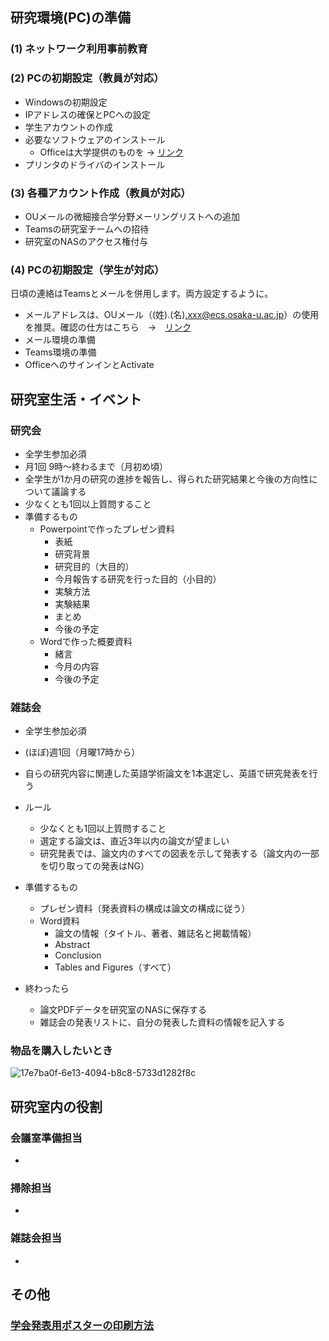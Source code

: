 ## 研究環境(PC)の準備
### (1) ネットワーク利用事前教育
### (2) PCの初期設定（教員が対応）
- Windowsの初期設定
- IPアドレスの確保とPCへの設定
- 学生アカウントの作成
- 必要なソフトウェアのインストール
  - Officeは大学提供のものを -> [リンク](https://my.osaka-u.ac.jp/admin/information/license)
- プリンタのドライバのインストール

### (3) 各種アカウント作成（教員が対応）
- OUメールの微細接合学分野メーリングリストへの追加
- Teamsの研究室チームへの招待
- 研究室のNASのアクセス権付与

### (4) PCの初期設定（学生が対応）
日頃の連絡はTeamsとメールを併用します。両方設定するように。
- メールアドレスは、OUメール（(姓).(名).xxx@ecs.osaka-u.ac.jp）の使用を推奨。確認の仕方はこちら　→　[リンク](https://www.cmc.osaka-u.ac.jp/edu/mailalias.pdf)
- メール環境の準備
- Teams環境の準備
- OfficeへのサインインとActivate


## 研究室生活・イベント
### 研究会
- 全学生参加必須
- 月1回 9時～終わるまで（月初め頃）
- 全学生が1か月の研究の進捗を報告し、得られた研究結果と今後の方向性について議論する
- 少なくとも1回以上質問すること
- 準備するもの
  - Powerpointで作ったプレゼン資料
    - 表紙
    - 研究背景
    - 研究目的（大目的）
    - 今月報告する研究を行った目的（小目的）
    - 実験方法
    - 実験結果
    - まとめ
    - 今後の予定
  - Wordで作った概要資料
    - 緒言
    - 今月の内容
    - 今後の予定
    
### 雑誌会
- 全学生参加必須
- (ほぼ)週1回（月曜17時から）

- 自らの研究内容に関連した英語学術論文を1本選定し、英語で研究発表を行う
- ルール
  - 少なくとも1回以上質問すること
  - 選定する論文は、直近3年以内の論文が望ましい
  - 研究発表では、論文内のすべての図表を示して発表する（論文内の一部を切り取っての発表はNG）
- 準備するもの
  - プレゼン資料（発表資料の構成は論文の構成に従う）
  - Word資料
    - 論文の情報（タイトル、著者、雑誌名と掲載情報）
    - Abstract
    - Conclusion
    - Tables and Figures（すべて）
- 終わったら
  - 論文PDFデータを研究室のNASに保存する
  - 雑誌会の発表リストに、自分の発表した資料の情報を記入する

### 物品を購入したいとき
![17e7ba0f-6e13-4094-b8c8-5733d1282f8c](https://user-images.githubusercontent.com/64639043/230261152-4b36b8de-96fc-46f0-8588-94916da2b876.jpg)

## 研究室内の役割
### 会議室準備担当
- 
### 掃除担当
- 
### 雑誌会担当
-
## その他
### [学会発表用ポスターの印刷方法](./PosterPrint/README.md)
